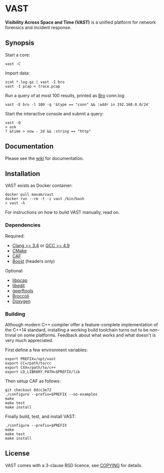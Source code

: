 # VAST

**Visibility Across Space and Time (VAST)** is a unified platform for network
forensics and incident response.

## Synopsis

Start a core:

    vast -C

Import data:

    zcat *.log.gz | vast -I bro
    vast -I pcap < trace.pcap

Run a query of at most 100 results, printed as [Bro](http://www.bro.org)
conn.log:

    vast -E bro -l 100 -q '&type == "conn" && :addr in 192.168.0.0/24'

Start the interactive console and submit a query:

    vast -Q
    > ask
    ? &time > now - 2d && :string == "http"

## Documentation

Please see the [wiki](https://github.com/mavam/vast/wiki) for documentation.

## Installation

VAST exists as Docker container:

    docker pull mavam/vast
    docker run --rm -t -i vast /bin/bash
    > vast -h

For instructions on how to build VAST manually, read on.

### Dependencies

Required:

- [Clang >= 3.4](http://clang.llvm.org/) or [GCC >= 4.9](http://gcc.gnu.org)
- [CMake](http://www.cmake.org)
- [CAF](https://github.com/actor-framework/actor-framework)
- [Boost](http://www.boost.org) (headers only)

Optional:

- [libpcap](http://www.tcpdump.org)
- [libedit](http://thrysoee.dk/editline)
- [gperftools](http://code.google.com/p/google-perftools)
- [Broccoli](http://www.bro-ids.org)
- [Doxygen](http://www.doxygen.org)

### Building

Although modern C++ compiler offer a feature-complete implementation of the
C++14 standard, installing a working build toolchain turns out to be
non-trivial on some platforms. Feedback about what works and what doesn't
is very much appreciated.

First define a few environment variables:

    export PREFIX=/opt/vast
    export CC=/path/to/cc
    export CXX=/path/to/c++
    export LD_LIBRARY_PATH=$PREFIX/lib

Then setup CAF as follows:

    git checkout 8dcc3e72
    ./configure --prefix=$PREFIX --no-examples
    make
    make test
    make install

Finally build, test, and install VAST:

    ./configure --prefix=$PREFIX
    make
    make test
    make install

## License

VAST comes with a 3-clause BSD licence, see
[COPYING](https://raw.github.com/mavam/vast/master/COPYING) for details.
